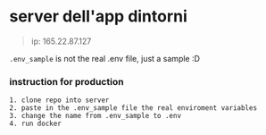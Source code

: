 # server dell'app dintorni 
> ip: 165.22.87.127
> 
`.env_sample` is not the real .env file, just a sample :D

### instruction for production
```
1. clone repo into server
2. paste in the .env_sample file the real enviroment variables
3. change the name from .env_sample to .env
4. run docker
```
